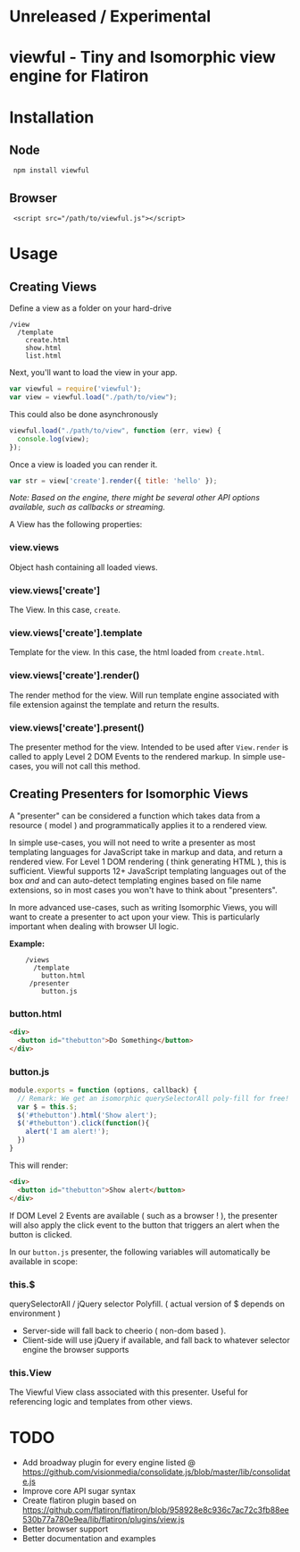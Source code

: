 
# Unreleased / Experimental

# viewful - Tiny and Isomorphic view engine for Flatiron

# Installation

## Node

     npm install viewful
     
## Browser

     <script src="/path/to/viewful.js"></script>

# Usage

## Creating Views


Define a view as a folder on your hard-drive

    /view
      /template
        create.html
        show.html
        list.html

Next, you'll want to load the view in your app.

``` js
var viewful = require('viewful');
var view = viewful.load("./path/to/view");
```
This could also be done asynchronously  

``` js
viewful.load("./path/to/view", function (err, view) {
  console.log(view);
});
```

Once a view is loaded you can render it.

```js
var str = view['create'].render({ title: 'hello' });
```

*Note: Based on the engine, there might be several other API options available, such as callbacks or streaming.*

A View has the following properties:

### view.views

Object hash containing all loaded views.

### view.views['create']

The View. In this case, `create`.

### view.views['create'].template

Template for the view. In this case, the html loaded from `create.html`.

### view.views['create'].render()

The render method for the view. Will run template engine associated with file extension against the template and return the results.

### view.views['create'].present()

The presenter method for the view. Intended to be used after `View.render` is called to apply Level 2 DOM Events to the rendered markup. In simple use-cases, you will not call this method.


## Creating Presenters for Isomorphic Views

A "presenter" can be considered a function which takes data from a resource ( model ) and programmatically applies it to a rendered view.

In simple use-cases, you will not need to write a presenter as most templating languages for JavaScript take in markup and data, and return a rendered view. For Level 1 DOM rendering ( think generating HTML ), this is sufficient. Viewful supports 12+ JavaScript templating languages out of the box *and* and can auto-detect templating engines based on file name extensions, so in most cases you won't have to think about "presenters".

In more advanced use-cases, such as writing Isomorphic Views, you will want to create a presenter to act upon your view. This is particularly important when dealing with browser UI logic.


**Example:**

```
    /views
      /template
        button.html
     /presenter
        button.js

```

### button.html

```html
<div>
  <button id="thebutton">Do Something</button>
</div>
```

### button.js

```js
module.exports = function (options, callback) {
  // Remark: We get an isomorphic querySelectorAll poly-fill for free!
  var $ = this.$;
  $('#thebutton').html('Show alert');
  $('#thebutton').click(function(){
    alert('I am alert!');
  })
}
```

This will render:

```html
<div>
  <button id="thebutton">Show alert</button>
</div>
```

If DOM Level 2 Events are available ( such as a browser ! ), the presenter will also apply the click event to the button that triggers an alert when the button is clicked.


In our `button.js` presenter, the following variables will automatically be available in scope:

### this.$

querySelectorAll / jQuery selector Polyfill. ( actual version of $ depends on environment )

  - Server-side will fall back to cheerio ( non-dom based ).
  - Client-side will use jQuery if available, and fall back to whatever selector engine the browser supports

### this.View

The Viewful View class associated with this presenter. Useful for referencing logic and templates from other views.


# TODO

 - Add broadway plugin for every engine listed @ https://github.com/visionmedia/consolidate.js/blob/master/lib/consolidate.js
 - Improve core API sugar syntax
 - Create flatiron plugin based on https://github.com/flatiron/flatiron/blob/958928e8c936c7ac72c3fb88ee530b77a780e9ea/lib/flatiron/plugins/view.js
 - Better browser support
 - Better documentation and examples